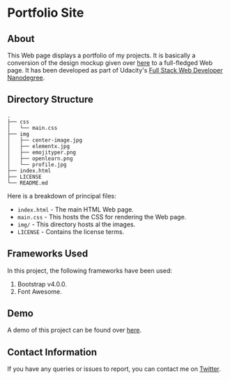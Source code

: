 # Portfolio Site
## About
This Web page displays a portfolio of my projects. It is basically a conversion of the design mockup given over [here](https://d17h27t6h515a5.cloudfront.net/topher/2017/November/5a136147_design-mockup-portfolio/design-mockup-portfolio.pdf) to a full-fledged Web page. It has been developed as part of Udacity's [Full Stack Web Developer Nanodegree](https://in.udacity.com/course/full-stack-web-developer-nanodegree--nd004).

## Directory Structure
```
.
├── css
│   └── main.css
├── img
│   ├── center-image.jpg
│   ├── elementx.jpg
│   ├── emojityper.png
│   ├── openlearn.png
│   └── profile.jpg
├── index.html
├── LICENSE
└── README.md
```

Here is a breakdown of principal files:

  - `index.html` - The main HTML Web page.
  - `main.css` - This hosts the CSS for rendering the Web page.
  - `img/` - This directory hosts al the images.
  - `LICENSE` - Contains the license terms.

## Frameworks Used
In this project, the following frameworks have been used:
   1. Bootstrap v4.0.0.
   2. Font Awesome.

## Demo
A demo of this project can be found over [here](https://sdey96.github.io/udacity-portfolio-site/).

## Contact Information
If you have any queries or issues to report, you can contact me on [Twitter](https://twitter.com/SDey_96).
